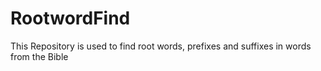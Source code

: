 # RootwordFind
This Repository is used to find root words, prefixes and suffixes in words from the Bible
